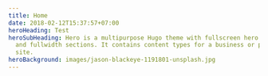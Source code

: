 ```yaml
---
title: Home
date: 2018-02-12T15:37:57+07:00
heroHeading: Test
heroSubHeading: Hero is a multipurpose Hugo theme with fullscreen hero images
  and fullwidth sections. It contains content types for a business or portfolio
  site.
heroBackground: images/jason-blackeye-1191801-unsplash.jpg
---
```

